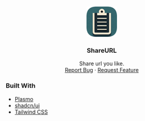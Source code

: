 
<!-- PROJECT LOGO -->
<br />
<div align="center">
  <a href="https://github.com/wzktravel/url2clipboard">
    <img src="assets/logo.png" alt="Logo" width="80" height="80">
  </a>

  <h3 align="center">ShareURL</h3>

  <p align="center">
    Share url you like.
    <br />
    <a href="https://github.com/wzktravel/shareurl/issues">Report Bug</a>
    ·
    <a href="https://github.com/wzktravel/shareurl/issues">Request Feature</a>
  </p>
</div>

### Built With
* [Plasmo](https://docs.plasmo.com/)
* [shadcn/ui](https://ui.shadcn.com/)
* [Tailwind CSS](https://tailwindcss.com/)

